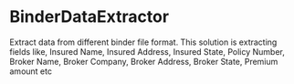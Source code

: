 # BinderDataExtractor
Extract data from different binder file format. This solution is extracting fields like, Insured Name, Insured Address, Insured State, Policy Number, Broker Name, Broker Company, Broker Address, Broker State, Premium amount etc
